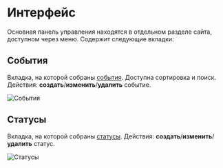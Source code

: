 # Интерфейс

Основная панель управления находятся в отдельном разделе сайта, доступном через меню.
Содержит следующие вкладки:

## События

Вкладка, на которой собраны [события][4]. Доступна сортировка и поиск.
Действия: **создать**/**изменить**/**удалить** событие.

![События](https://file.modx.pro/files/2/9/e/29ef5c704b769c501e91c6f9021abd00.jpg)

## Статусы

Вкладка, на которой собраны [статусы][8].
Действия: **создать**/**изменить**/**удалить** статус.

![Статусы](https://file.modx.pro/files/2/6/2/262a170102ccddd6bcefad4bc45fc195.jpg)

[4]: /components/userevents/interface/events
[8]: /components/userevents/interface/statuses
[9]: /components/userevents/interface/notifications
